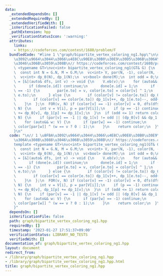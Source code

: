 ```yaml
---
data:
  _extendedDependsOn: []
  _extendedRequiredBy: []
  _extendedVerifiedWith: []
  _isVerificationFailed: false
  _pathExtension: hpp
  _verificationStatusIcon: ':warning:'
  attributes:
    links:
    - https://codeforces.com/contest/1680/problem/F
  bundledCode: "#line 1 \"graph/bipartite_vertex_coloring_ng1.hpp\"\n\n// 1 \u8FBA\
    \u3092\u9664\u3044\u3066\u4E8C\u90E8\u30B0\u30E9\u30D5\u306B\u306A\u308B\u3088\
    \u3046\u306B\u3059\u308B\n// https://codeforces.com/contest/1680/problem/F\ntemplate\
    \ <typename GT>\nvc<int> bipartite_vertex_coloring_ng1(GT& G) {\n  assert(G.is_prepared());\n\
    \  const int N = G.N, M = G.M;\n  vc<int> V, par(N, -1), color(N, -1);\n  V.reserve(N);\n\
    \  vc<int> dp_0(N), dp_1(N);\n  vc<bool> done(M);\n  int odd = 0;\n  auto dfs\
    \ = [&](auto& dfs, int v) -> void {\n    V.eb(v);\n    for (auto&& e: G[v]) {\n\
    \      if (done[e.id]) continue;\n      done[e.id] = 1;\n      if (color[e.to]\
    \ == -1) {\n        par[e.to] = v, color[e.to] = color[v] ^ 1;\n        dfs(dfs,\
    \ e.to);\n      } else {\n        if (color[v] != color[e.to]) dp_0[v]++, dp_0[e.to]--;\n\
    \        if (color[v] == color[e.to]) dp_1[v]++, dp_1[e.to]--, odd++;\n      }\n\
    \    }\n  };\n  FOR(v, N) if (color[v] == -1) color[v] = 0, dfs(dfs, v);\n  FOR_R(i,\
    \ N) {\n    int v = V[i], p = par[V[i]];\n    if (p == -1) continue;\n    dp_0[p]\
    \ += dp_0[v], dp_1[p] += dp_1[v];\n  }\n  if (odd <= 1) return color;\n  FOR(v,\
    \ N) {\n    if (par[v] == -1 || dp_1[v] != odd || (dp_0[v] && dp_1[v])) continue;\n\
    \    for (auto&& w: V) {\n      if (par[w] == -1) continue;\n      color[w] =\
    \ color[par[w]] ^ (w == v ? 0 : 1);\n    }\n    return color;\n  }\n  return {};\n\
    }\n"
  code: "\n// 1 \u8FBA\u3092\u9664\u3044\u3066\u4E8C\u90E8\u30B0\u30E9\u30D5\u306B\
    \u306A\u308B\u3088\u3046\u306B\u3059\u308B\n// https://codeforces.com/contest/1680/problem/F\n\
    template <typename GT>\nvc<int> bipartite_vertex_coloring_ng1(GT& G) {\n  assert(G.is_prepared());\n\
    \  const int N = G.N, M = G.M;\n  vc<int> V, par(N, -1), color(N, -1);\n  V.reserve(N);\n\
    \  vc<int> dp_0(N), dp_1(N);\n  vc<bool> done(M);\n  int odd = 0;\n  auto dfs\
    \ = [&](auto& dfs, int v) -> void {\n    V.eb(v);\n    for (auto&& e: G[v]) {\n\
    \      if (done[e.id]) continue;\n      done[e.id] = 1;\n      if (color[e.to]\
    \ == -1) {\n        par[e.to] = v, color[e.to] = color[v] ^ 1;\n        dfs(dfs,\
    \ e.to);\n      } else {\n        if (color[v] != color[e.to]) dp_0[v]++, dp_0[e.to]--;\n\
    \        if (color[v] == color[e.to]) dp_1[v]++, dp_1[e.to]--, odd++;\n      }\n\
    \    }\n  };\n  FOR(v, N) if (color[v] == -1) color[v] = 0, dfs(dfs, v);\n  FOR_R(i,\
    \ N) {\n    int v = V[i], p = par[V[i]];\n    if (p == -1) continue;\n    dp_0[p]\
    \ += dp_0[v], dp_1[p] += dp_1[v];\n  }\n  if (odd <= 1) return color;\n  FOR(v,\
    \ N) {\n    if (par[v] == -1 || dp_1[v] != odd || (dp_0[v] && dp_1[v])) continue;\n\
    \    for (auto&& w: V) {\n      if (par[w] == -1) continue;\n      color[w] =\
    \ color[par[w]] ^ (w == v ? 0 : 1);\n    }\n    return color;\n  }\n  return {};\n\
    }"
  dependsOn: []
  isVerificationFile: false
  path: graph/bipartite_vertex_coloring_ng1.hpp
  requiredBy: []
  timestamp: '2023-01-27 17:51:37+09:00'
  verificationStatus: LIBRARY_NO_TESTS
  verifiedWith: []
documentation_of: graph/bipartite_vertex_coloring_ng1.hpp
layout: document
redirect_from:
- /library/graph/bipartite_vertex_coloring_ng1.hpp
- /library/graph/bipartite_vertex_coloring_ng1.hpp.html
title: graph/bipartite_vertex_coloring_ng1.hpp
---
```

